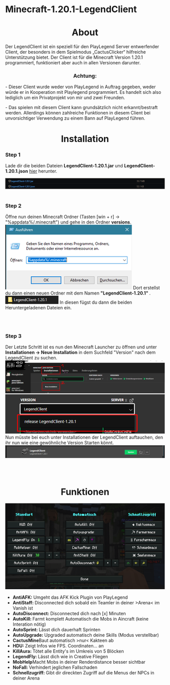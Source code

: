 # Minecraft-1.20.1-LegendClient

<h1 align="center">About</h1>
</p>Der LegendClient ist ein speziell für den PlayLegend Server entwerfender Client, der besonders in dem Spielmodus „CactusClicker“ hilfreiche Unterstützung bietet. Der Client ist für die Minecraft Version 1.20.1 programmiert, funktioniert aber auch in allen Versionen darunter. </p>
<h3 align="center"> Achtung: </h3>
</p>
-	Dieser Client wurde weder von PlayLegend in Auftrag gegeben, weder würde er in Kooperation mit Playlegend programmiert. Es handelt sich also lediglich um ein Privatprojekt von mir und zwei Freunden. <p align="left">
</p>
</p>
-	Das spielen mit diesem Client kann grundsätzlich nicht erkannt/bestraft werden. Allerdings können zahlreiche Funktionen in diesem Client bei unvorsichtiger Verwendung zu einem Bann auf PlayLegend führen. 
<p align="left">
</p>



<h1 align="center">Installation</h1>

<h3>Step 1</h3>
</p> Lade dir die beiden Dateien <b>LegendClient-1.20.1.jar</b> und <b>LegendClient-1.20.1.json</b> <a href="https://github.com/Bogolab/Minecraft-1.20.1-LegendClient/releases/tag/LegendClient">hier</a> herunter. 
 <p align="left">
</p><img src="https://github.com/Bogolab/Minecraft-1.20.1-LegendClient/blob/main/Images/Screenshot_1.png" lign="right">
<br>
<br>

<h3>Step 2</h3>
</p> Öffne nun deinen Minecraft Ordner (Tasten [win + r] -> "%appdata%/.minecraft") und gehe in den Ordner <b>versions</b>. 
<img src="https://github.com/Bogolab/Minecraft-1.20.1-LegendClient/blob/main/Images/Screenshot_2.png" lign="right">
Dort erstellst du dann einen neuen Ordner mit dem Namen <b>"LegendClient-1.20.1" </b>.
<img src=https://github.com/Bogolab/Minecraft-1.20.1-LegendClient/blob/main/Images/Screenshot_3.png>
In diesen fügst du dann die beiden Heruntergeladenen Dateien ein.

</p>
<br>
<br>

<h3>Step 3</h3>
</p> Der Letzte Schritt ist es nun den Minecraft Launcher zu öffnen und unter <b>Installationen -> Neue Installation</b> in dem Suchfeld "Version" nach dem LegendClient zu suchen.
<img src=https://github.com/Bogolab/Minecraft-1.20.1-LegendClient/blob/main/Images/Screenshot_7.png>
<img src=https://github.com/Bogolab/Minecraft-1.20.1-LegendClient/blob/main/Images/Screenshot_8.png>
Nun müsste bei euch unter Installationen der LegendClient auftauchen, den ihr nun wie eine gewöhnliche Version Starten könnt.
<img src=https://github.com/Bogolab/Minecraft-1.20.1-LegendClient/blob/main/Images/Screenshot_9.png>
 <p align="left">
</p>
<br>
<br>
<h1 align="center">Funktionen</h1>
<img src=https://github.com/Bogolab/Minecraft-1.20.1-LegendClient/blob/main/Images/Screenshot_6.png>


<ul>
  <li><b> AntiAFK: </b> Umgeht das AFK Kick Plugin von PlayLegend</li>
  <li><b> AntiStaff: </b> Disconnected dich sobald ein Teamler in deiner >Arena< im Vanish ist</li>
  <li><b> AutoDisconnect: </b>Disconnected dich nach [x] Minuten</li>
  <li><b> AutoKill: </b>Farmt komplett Automatisch die Mobs in Aincraft (keine Interation nötig)</li>
  <li><b> AutoSprint: </b>Lässt dich dauerhaft Sprinten</li>
  <li><b> AutoUpgrade: </b>Upgraded automatisch deine Skills (Modus verstellbar)</li>
  <li><b> CactusMine</b>Baut automatisch >nur< Kakteen ab</li>
  <li><b> HDU: </b>Zeigt Infos wie FPS. Coordinaten... an</li>
  <li><b> KillAura: </b>Tötet alle Entity's im Umkreis von 5 Blöcken</li>
  <li><b> LegendFly: </b>Lässt dich wie in Creative Fliegen</li>
  <li><b> MobHelp</b>Macht Mobs in deiner Renderdistance besser sichtbar</li>
  <li><b> NoFall: </b>Verhindert jeglichen Fallschaden</li>
  <li><b> Schnellzugriff: </b>Gibt dir direckten Zugriff auf die Menus der NPCs in deiner Arena</li>
  
</ul>
































